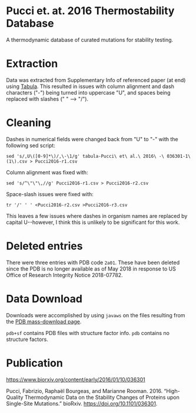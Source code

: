 Pucci et. at. 2016 Thermostability Database
============================================

A thermodynamic database of curated mutations for stability testing.

# Extraction

Data was extracted from Supplementary Info of referenced paper (at end) using
[Tabula](https://tabula.technology/). This resulted in issues with column
alignment and dash characters ("-") being turned into uppercase "U", and spaces
being replaced with slashes (" " --> "/").

# Cleaning

Dashes in numerical fields were changed back from "U" to "-" with the following
sed script:

```
sed 's/,U\([0-9]*\)/,\-\1/g' tabula-Pucci\ et\ al.\ 2016\ -\ 036301-1\(1\).csv > Pucci2016-r1.csv
```

Column alignment was fixed with:

```
sed 's/^\"\"\,//g' Pucci2016-r1.csv > Pucci2016-r2.csv
```

Space-slash issues were fixed with:

```
tr '/' ' ' <Pucci2016-r2.csv >Pucci2016-r3.csv
```

This leaves a few issues where dashes in organism names are replaced by capital
U--however, I think this is unlikely to be significant for this work.

# Deleted entries

There were three entries with PDB code `2a01`. These have been deleted since the
PDB is no longer available as of May 2018 in response to
US Office of Research Integrity Notice 2018-07782.

# Data Download

Downloads were accomplished by using `javaws` on the files resulting from the
[PDB mass-download page](https://www.rcsb.org/pages/download_features).

`pdb+sf` contains PDB files with structure factor info. `pdb` contains no
structure factors.

# Publication

https://www.biorxiv.org/content/early/2016/01/10/036301

Pucci, Fabrizio, Raphaël Bourgeas, and Marianne Rooman. 2016. “High-Quality
Thermodynamic Data on the Stability Changes of Proteins upon Single-Site
Mutations.” bioRxiv. https://doi.org/10.1101/036301.
